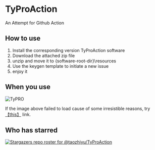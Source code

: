 # TyProAction
An Attempt for Github Action

## How to use

1. Install the corresponding version TyProAction software
2. Download the attached zip file
3. unzip and move it to {software-root-dir}\resources
4. Use the keygen template to initiate a new issue
5. enjoy it


## When you use

![TyPRO](https://user-images.githubusercontent.com/49258735/160231233-090b9f20-2c55-4f95-826b-c7c2cba6fbaa.gif)

If the image above failed to load cause of some irresistible reasons, try [【this】](https://pic.rmb.bdstatic.com/bjh/916f51fd1bb7ec7d1df3182b51b210e5.gif
) link.

## Who has starred

[![Stargazers repo roster for @taozhiyu/TyProAction](https://reporoster.com/stars/dark/taozhiyu/TyProAction)](https://github.com/taozhiyu/TyProAction/stargazers)
